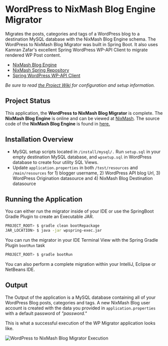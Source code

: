 WordPress to NixMash Blog Engine Migrator
==========================

Migrates the posts, categories and tags of a WordPress blog to a destination MySQL database with the NixMash Blog Engine schema. The WordPress to NixMash Blog Migrator was built in Spring Boot. It also uses Kamran Zafar's excellent Spring WordPress WP-API Client to migrate rendered WP Post content.

- [NixMash Blog Engine](https://github.com/mintster/nixmash-blog)
- [NixMash Spring Repository](https://github.com/mintster/spring-data)
- [Spring WordPress WP-API Client](https://github.com/kamranzafar/spring-wpapi)

*Be sure to read [the Project Wiki](https://github.com/mintster/wp-nixmash-blog-migrator/wiki) for configuration and setup information.*

## Project Status

This application, the **WordPress to NixMash Blog Migrator** is complete. The **NixMash Blog Engine** is online and can be viewed at [NixMash](http://nixmash.com). The source code of the **NixMash Blog Engine** is found in [here.](https://github.com/mintster/nixmash-blog)

## Installation Overview

- MySQL setup scripts located in `/install/mysql/.` Run `setup.sql` in your empty destination MySQL database, and `wpsetup.sql` in WordPress database to create four utility SQL Views.
- Update `application.properties` in both `/test/resources` and `/main/resources` for 1) blogger username, 2) WordPress API blog Url, 3) WordPress Origination datasource and 4) NixMash Blog Destination datasource

## Running the Application

You can either run the migrator inside of your IDE or use the SpringBoot Gradle Plugin to create an Executable JAR.

```bash
PROJECT_ROOT> $ gradle clean bootRepackage
JAR_LOCATION> $ java -jar wpspring-exec.jar
```

You can run the migrator in your IDE Terminal View with the Spring Gradle Plugin `bootRun` task

```bash
PROJECT_ROOT> $ gradle bootRun
```

You can also perform a complete migration within your IntelliJ, Eclipse or NetBeans IDE.

## Output

The Output of the application is a MySQL database containing all of your WordPress Blog posts, categories and tags. A new NixMash Blog user account is created with the data you provided in `application.properties` with a default password of *"password."* 

This is what a successful execution of the WP Migrator application looks like.

![WordPress to NixMash Blog Migrator Execution](http://nixmash.com/x/pics/github/wpspring0125a.png)


